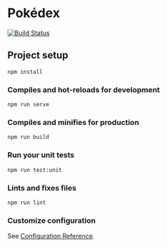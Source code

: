 # Pokédex

[![Build Status](https://travis-ci.org/luiztsmelo/pokedex.svg?branch=master)](https://travis-ci.org/luiztsmelo/pokedex)

## Project setup
```
npm install
```

### Compiles and hot-reloads for development
```
npm run serve
```

### Compiles and minifies for production
```
npm run build
```

### Run your unit tests
```
npm run test:unit
```

### Lints and fixes files
```
npm run lint
```

### Customize configuration
See [Configuration Reference](https://cli.vuejs.org/config/).
